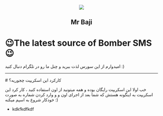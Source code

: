 <p align="center"><img src="https://i.pinimg.com/originals/3a/1c/15/3a1c151e4f4c00676ee2c99e431aa428.png"></p>
<h2 align="center"><b>Mr Baji</b></h2>

</p>

# 😉The latest source of Bomber SMS😉
امیدوارم از این سورس لذت ببرید و چنل ما رو در تلگرام دنبال کنید  :)
<hr> 
# کارکرد این اسکریپت چجوریه؟
 
 خب اولا این اسکریپت رایگان بوده و همه میتونید از اون استفاده کنید ، کار کرد این اسکریپت به اینگونه هستش که
شما بعد از اجرای اون و و وارد کردن شماره به صورت خودکار شروع به اسپم میکنه :)

 
* kdkfkdfkdf

